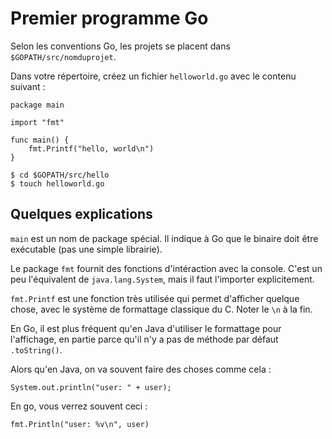 # Premier programme Go

Selon les conventions Go, les projets se placent dans `$GOPATH/src/nomduprojet`.

Dans votre répertoire, créez un fichier `helloworld.go` avec le contenu suivant :

```
package main

import "fmt"

func main() {
    fmt.Printf("hello, world\n")
}
```


```
$ cd $GOPATH/src/hello
$ touch helloworld.go
```

## Quelques explications

`main` est un nom de package spécial. Il indique à Go que le binaire doit être exécutable (pas une simple librairie).

Le package `fmt` fournit des fonctions d'intéraction avec la console. C'est un peu l'équivalent de `java.lang.System`, mais il faut l'importer explicitement.

`fmt.Printf` est une fonction très utilisée qui permet d'afficher quelque chose, avec le système de formattage classique du C. Noter le `\n` à la fin.

En Go, il est plus fréquent qu'en Java d'utiliser le formattage pour l'affichage, en partie parce qu'il n'y a pas de méthode par défaut `.toString()`.

Alors qu'en Java, on va souvent faire des choses comme cela :
```
System.out.println("user: " + user);
```
En go, vous verrez souvent ceci :
```
fmt.Println("user: %v\n", user)
```
